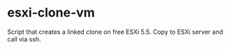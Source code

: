 # esxi-clone-vm
Script that creates a linked clone on free ESXi 5.5.  Copy to ESXi server and call via ssh.
